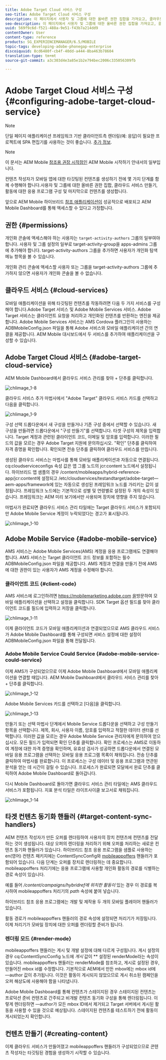 ```yaml
---
title: Adobe Target Cloud 서비스 구성
seo-title: Adobe Target Cloud 서비스 구성
description: 이 페이지에서 사용자 및 그룹에 대한 올바른 권한 집합을 가져오고, 클라우드 서비스를 만들고, 활동에 대한 응용 프로그램을 구성하고, 마지막으로 컨텐츠를 생성하는 방법을 알아봅니다.
seo-description: 이 페이지에서 사용자 및 그룹에 대한 올바른 권한 집합을 가져오고, 클라우드 서비스를 만들고, 활동에 대한 응용 프로그램을 구성하고, 마지막으로 컨텐츠를 생성하는 방법을 알아봅니다.
uuid: 569f9c6d-f521-488a-9e51-f43b7a214dd9
contentOwner: User
content-type: reference
products: SG_EXPERIENCEMANAGER/6.5/MOBILE
topic-tags: developing-adobe-phonegap-enterprise
discoiquuid: 8cd6480f-cb4f-40dd-a444-8ba463b78604
translation-type: tm+mt
source-git-commit: a3c303d4e3a85e1b2e794bec2006c335056309fb

---
```



# Adobe Target Cloud 서비스 구성 {#configuring-adobe-target-cloud-service}

>[!NOTE]
>
>단일 페이지 애플리케이션 프레임워크 기반 클라이언트측 렌더링(예: 응답)이 필요한 프로젝트에 SPA 편집기를 사용하는 것이 좋습니다. [추가 정보](/help/sites-developing/spa-overview.md).

>[!NOTE]
>
>이 문서는 AEM Mobile [참조용 권장 시작점인](/help/mobile/getting-started-aem-mobile.md) AEM Mobile 시작하기 안내서의 일부입니다.

컨텐츠 작성자가 모바일 앱에 대한 타깃팅된 컨텐츠를 생성하기 전에 몇 가지 단계를 함께 수행해야 합니다.사용자 및 그룹에 대한 올바른 권한 집합, 클라우드 서비스 만들기, 활동에 대한 응용 프로그램 구성 및 마지막으로 컨텐츠를 생성합니다.

앞으로 AEM Mobile 하이브리드 [참조 애플리케이션이](https://github.com/Adobe-Marketing-Cloud-Apps/aem-mobile-hybrid-reference) 성공적으로 배포되고 AEM Mobile Dashboard를 통해 액세스할 수 있다고 가정합니다.

## 권한 {#permissions}

개인화 콘솔에 액세스해야 하는 사용자는 `target-activity-authors` 그룹의 일부여야 합니다. 사용자 및 그룹 설정의 일부로 target-activity-group을 apps-admins 그룹에 추가해야 합니다. target-activity-authors 그룹을 추가하면 사용자가 개인화 탐색 메뉴 항목을 볼 수 있습니다.

개인화 관리 콘솔에 액세스할 사용자 또는 그룹을 target-activity-authors 그룹에 추가하지 않으면 사용자가 개인화 콘솔을 볼 수 없습니다.

## 클라우드 서비스 {#cloud-services}

모바일 애플리케이션을 위해 타깃팅된 컨텐츠를 작동하려면 다음 두 가지 서비스를 구성해야 합니다.Adobe Target 서비스 및 Adobe Mobile Services 서비스. Adobe Target 서비스는 클라이언트 요청을 처리하고 개인화된 컨텐츠를 반환하는 엔진을 제공합니다. Adobe Mobile Services 서비스는 AMS Cordova 플러그인이 사용하는 ADBMobileConfig.json 파일을 통해 Adobe 서비스와 모바일 애플리케이션 간의 연결을 제공합니다. AEM Mobile 대시보드에서 두 서비스를 추가하여 애플리케이션을 구성할 수 있습니다.

## Adobe Target Cloud 서비스 {#adobe-target-cloud-service}

AEM Mobile Dashboard에서 클라우드 서비스 관리를 찾아 + 단추를 클릭합니다.

![chlimage_1-8](assets/chlimage_1-8.png)

클라우드 서비스 추가 마법사에서 &quot;Adobe Target&quot; 클라우드 서비스 카드를 선택하고 다음을 클릭합니다.

![chlimage_1-9](assets/chlimage_1-9.png)

구성 선택 드롭다운에서 새 구성을 만들거나 기존 구성 중에서 선택할 수 있습니다. 새 구성을 만들려면 드롭다운에서 &quot;구성 만들기&quot;를 선택합니다. 타겟 구성의 제목을 입력합니다. Target 계정과 관련된 클라이언트 코드, 이메일 및 암호를 입력합니다. 이러한 필드의 값을 모르는 경우 Adobe Target 지원에 문의하십시오. &quot;확인&quot; 단추를 클릭하여 자격 증명을 확인합니다. 확인되면 전송 단추를 클릭하여 클라우드 서비스를 만듭니다.

생성된 클라우드 서비스는 마법사를 통해 모바일 애플리케이션과 자동으로 연결됩니다. cq:cloudserviceconfigs 속성 값은 앱 그룹 노드의 jcr:content 노드에서 설정됩니다. 하이브리드 앱 샘플의 경우 /content/mobileapps/hybrid-reference-app/jcr:content에 설정되고 /etc/cloudservices/testandtarget/adobe-target—aem-apps/framework에 있는 자동으로 생성된 프레임워크 노드를 가리키는 값이 설정됩니다. 프레임워크 노드에는 기본적으로 성별 및 연령별로 설정된 두 개의 속성이 있습니다. 프레임워크는 AEM 미리 보기에서만 사용되며 장치에 영향을 주지 않습니다.

마법사가 완료되면 클라우드 서비스 관리 타일에는 Target 클라우드 서비스가 포함되지만 Adobe Mobile Service 계정이 누락되었다는 경고가 표시됩니다.

![chlimage_1-10](assets/chlimage_1-10.png)

## Adobe Mobile Service {#adobe-mobile-service}

AMS 서비스는 Adobe Mobile Services(AMS) 계정을 응용 프로그램에도 연결해야 합니다. AMS 서비스는 Target 클라이언트 코드 정보를 포함하는 필수 ADBMobileConfig.json 파일을 제공합니다. AMS 계정과 연결을 만들기 전에 AMS에 대한 권한이 있는 사용자가 AMS 계정을 수정해야 합니다.

### 클라이언트 코드 {#client-code}

AMS 서비스에 로그인하려면 https://mobilemarketing.adobe.com [을](https://mobilemarketing.adobe.com/)방문하여 모바일 애플리케이션을 선택하고 설정을 클릭합니다. SDK Target 옵션 필드를 찾아 클라이언트 코드를 필드에 입력하고 저장을 클릭합니다.

![chlimage_1-11](assets/chlimage_1-11.png)

이제 클라이언트 코드가 모바일 애플리케이션과 연결되었으므로 AMS 클라우드 서비스가 Adobe Mobile Dashboard를 통해 구성되면 서비스 설정에 대한 설정이 ADBMobileConfig.json 파일을 통해 전달됩니다.

### Adobe Mobile Service Could Service {#adobe-mobile-service-could-service}

이제 AMS가 구성되었으므로 이제 Adobe Mobile Dashboard에서 모바일 애플리케이션을 연결할 때입니다. AEM Mobile Dashboard에서 클라우드 서비스 관리를 찾아 + 단추를 클릭합니다.

![chlimage_1-12](assets/chlimage_1-12.png)

Adobe Mobile Services 카드를 선택하고 [다음]을 클릭합니다.

![chlimage_1-13](assets/chlimage_1-13.png)

만들기 또는 선택 마법사 단계에서 Mobile Service 드롭다운을 선택하고 구성 만들기 항목을 선택합니다. 제목, 회사, 사용자 이름, 암호를 입력하고 적절한 데이터 센터를 선택합니다. 이러한 값을 모르는 경우 Adobe Mobile Service 관리자에게 문의하여 얻으십시오. 모든 필드가 입력되면 확인 단추를 클릭합니다. 확인 프로세스는 AMS로 이동하여 계정에 대한 자격 증명을 확인하며, 유효성 검사가 성공하면 드롭다운에서 연결된 모바일 응용 프로그램을 선택하는 모바일 응용 프로그램 목록이 채워집니다. 전송 단추를 클릭하여 마법사를 완료합니다. 이 프로세스는 구성 데이터 및 응용 프로그램과 연관된 분석을 얻는 데 시간이 걸릴 수 있습니다. 프로세스가 완료되면 모달에서 완료 단추를 클릭하여 Adobe Mobile Dashboard로 돌아갑니다.

다시 Mobile Dashboard로 돌아가면 클라우드 서비스 관리 타일에는 AMS 클라우드 서비스가 포함됩니다. 지표 분석 타일은 라이프사이클 보고서로 채워집니다.

![chlimage_1-14](assets/chlimage_1-14.png)

## 타겟 컨텐츠 동기화 핸들러 {#target-content-sync-handlers}

AEM 컨텐츠 작성자가 만든 오퍼를 렌더링하여 사용자의 장치 컨텐츠에 컨텐츠를 전달하는 것이 생성됩니다. 대상 오퍼의 렌더링을 처리하기 위해 오퍼를 처리하는 새로운 컨텐츠 동기화 핸들러가 있습니다. 하이브리드 참조 응용 프로그램을 샘플로 사용하는 en(영어) 컨텐츠 패키지에는 ContentSyncConfig와 [mobileappoffers](https://github.com/Adobe-Marketing-Cloud-Apps/aem-mobile-hybrid-reference/blob/master/aem-package/content-author/src/main/content/jcr_root/content/mobileapps/hybrid-reference-app/en/_jcr_content/pge-app/app-config-dev/targetOffers/.content.xml) 핸들러가 포함되어 있습니다. 다음 단계는 오퍼를 장치로 렌더링하는 데 중요합니다. mobileappoffers 처리기에는 응용 프로그램에 사용할 개인화 활동의 경로를 식별하는 경로 속성이 있습니다.

예를 들어 */content/campaigns/hybridref에 위치한 활동이* 있는 경우 이 경로를 복사하여 mobileappoffers 처리기의 *path* 속성에 붙여 넣습니다.

하이브리드 참조 응용 프로그램에는 개발 및 제작용 두 개의 모바일 플레이어 핸들러가 있습니다.

활동 경로가 mobileappoffers 핸들러의 경로 속성에 설정되면 처리기가 저장됩니다. 이제 처리기가 모바일 장치에 대한 오퍼를 렌더링할 준비가 됩니다.

### 렌더링 모드 {#render-mode}

mobileappoffers 핸들러는 게시 및 개발 설정에 대해 다르게 구성됩니다. 게시 설정의 경우 cq:ContentSyncConfig 노드에 *게시* 값이 ** 설정된 renderMode라는 속성이 있습니다. mobileappoffers 핸들러는 renderMode를 참조하고, 게시로 설정된 경우, 만들어진 mbox id를 수정합니다. 기본적으로 AEM에서 만든 mbox에는 mbox id에 —author 값이 추가됩니다. 이것은 활동이 게시되지 않았으므로 게시 취소된 캠페인을 오퍼 해상도에 사용해야 함을 나타냅니다.

Adobe Mobile Dashboard를 통해 컨텐츠가 스테이지된 경우 스테이지된 컨텐츠는 프로덕션 준비 컨텐츠로 간주되고 비개발 컨텐츠 동기화 구성을 통해 렌더링됩니다. 이렇게 렌더링하면 —author가 모든 mbox ID에서 제거되고 Target 서버에서 게시된 활동을 사용할 수 있을 것으로 예상됩니다. 스테이지된 컨텐츠를 테스트하기 전에 활동이 게시되었는지 확인합니다.

## 컨텐츠 만들기 {#creating-content}

이제 클라우드 서비스가 만들어졌고 mobileappoffers 핸들러가 구성되었으므로 콘텐츠 작성자는 타깃팅된 경험을 생성하기 시작할 수 있습니다.
